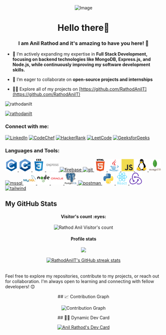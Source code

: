 <div align="center">
  <img src="https://camo.githubusercontent.com/905b96edece53a982ed9dd6870ce61ad6ee85d6598755f88a859e0322a70842f/68747470733a2f2f6d656469612e74656e6f722e636f6d2f726550446644574f33586f41414141642f6861636b696e672e676966" width="300" alt="Image" />
</div>
<h1 align="center">Hello there👋</h1>
<h3 align="center">  I am Anil Rathod and it's amazing to have you here! 🚀</h3>

- 🌱 I’m actively expanding my expertise in **Full Stack Development, focusing on backend technologies like MongoDB, Express.js, and Node.js, while continuously improving my software development skills.**

- 👯 I’m eager to collaborate on **open-source projects and internships**

- 👨‍💻 Explore all of my projects on [https://github.com/RathodAnilT](https://github.com/RathodAnilT)

<p align="left"> <img src="https://komarev.com/ghpvc/?username=rathodanilt&label=Profile%20views&color=0e75b6&style=flat" alt="rathodanilt" /> </p>

<p align="left"> <a href="https://github.com/ryo-ma/github-profile-trophy"><img src="https://github-profile-trophy.vercel.app/?username=rathodanilt" alt="rathodanilt" /></a> </p>


<h3 align="left">Connect with me:</h3>
<p align="left">
<a href="https://www.linkedin.com/in/anil-rathod-1a088819b/" target="_blank"><img align="center" src="https://raw.githubusercontent.com/rahuldkjain/github-profile-readme-generator/master/src/images/icons/Social/linked-in-alt.svg" alt="LinkedIn" height="30" width="40" /></a>
<a href="https://www.codechef.com/users/anilrathod1501" target="_blank"><img align="center" src="https://cdn.jsdelivr.net/npm/simple-icons@3.1.0/icons/codechef.svg" alt="CodeChef" height="30" width="40" /></a>
<a href="https://www.hackerrank.com/profile/anilrathod1501" target="_blank"><img align="center" src="https://raw.githubusercontent.com/rahuldkjain/github-profile-readme-generator/master/src/images/icons/Social/hackerrank.svg" alt="HackerRank" height="30" width="40" /></a>
<a href="https://leetcode.com/u/anil_rathod/" target="_blank"><img align="center" src="https://raw.githubusercontent.com/rahuldkjain/github-profile-readme-generator/master/src/images/icons/Social/leet-code.svg" alt="LeetCode" height="30" width="40" /></a>
<a href="https://www.geeksforgeeks.org/user/anilrathl9tb/" target="_blank"><img align="center" src="https://raw.githubusercontent.com/rahuldkjain/github-profile-readme-generator/master/src/images/icons/Social/geeks-for-geeks.svg" alt="GeeksforGeeks" height="30" width="40" /></a>
</p>



<h3 align="left">Languages and Tools:</h3>
<p align="left"> <a href="https://www.cprogramming.com/" target="_blank" rel="noreferrer"> <img src="https://raw.githubusercontent.com/devicons/devicon/master/icons/c/c-original.svg" alt="c" width="40" height="40"/> </a> <a href="https://www.w3schools.com/cpp/" target="_blank" rel="noreferrer"> <img src="https://raw.githubusercontent.com/devicons/devicon/master/icons/cplusplus/cplusplus-original.svg" alt="cplusplus" width="40" height="40"/> </a> <a href="https://www.w3schools.com/css/" target="_blank" rel="noreferrer"> <img src="https://raw.githubusercontent.com/devicons/devicon/master/icons/css3/css3-original-wordmark.svg" alt="css3" width="40" height="40"/> </a> <a href="https://expressjs.com" target="_blank" rel="noreferrer"> <img src="https://raw.githubusercontent.com/devicons/devicon/master/icons/express/express-original-wordmark.svg" alt="express" width="40" height="40"/> </a> <a href="https://firebase.google.com/" target="_blank" rel="noreferrer"> <img src="https://www.vectorlogo.zone/logos/firebase/firebase-icon.svg" alt="firebase" width="40" height="40"/> </a> <a href="https://git-scm.com/" target="_blank" rel="noreferrer"> <img src="https://www.vectorlogo.zone/logos/git-scm/git-scm-icon.svg" alt="git" width="40" height="40"/> </a> <a href="https://www.w3.org/html/" target="_blank" rel="noreferrer"> <img src="https://raw.githubusercontent.com/devicons/devicon/master/icons/html5/html5-original-wordmark.svg" alt="html5" width="40" height="40"/> </a> <a href="https://www.java.com" target="_blank" rel="noreferrer"> <img src="https://raw.githubusercontent.com/devicons/devicon/master/icons/java/java-original.svg" alt="java" width="40" height="40"/> </a> <a href="https://developer.mozilla.org/en-US/docs/Web/JavaScript" target="_blank" rel="noreferrer"> <img src="https://raw.githubusercontent.com/devicons/devicon/master/icons/javascript/javascript-original.svg" alt="javascript" width="40" height="40"/> </a> <a href="https://www.linux.org/" target="_blank" rel="noreferrer"> <img src="https://raw.githubusercontent.com/devicons/devicon/master/icons/linux/linux-original.svg" alt="linux" width="40" height="40"/> </a> <a href="https://www.mongodb.com/" target="_blank" rel="noreferrer"> <img src="https://raw.githubusercontent.com/devicons/devicon/master/icons/mongodb/mongodb-original-wordmark.svg" alt="mongodb" width="40" height="40"/> </a> <a href="https://www.microsoft.com/en-us/sql-server" target="_blank" rel="noreferrer"> <img src="https://www.svgrepo.com/show/303229/microsoft-sql-server-logo.svg" alt="mssql" width="40" height="40"/> </a> <a href="https://www.mysql.com/" target="_blank" rel="noreferrer"> <img src="https://raw.githubusercontent.com/devicons/devicon/master/icons/mysql/mysql-original-wordmark.svg" alt="mysql" width="40" height="40"/> </a> <a href="https://nodejs.org" target="_blank" rel="noreferrer"> <img src="https://raw.githubusercontent.com/devicons/devicon/master/icons/nodejs/nodejs-original-wordmark.svg" alt="nodejs" width="40" height="40"/> </a> <a href="https://www.oracle.com/" target="_blank" rel="noreferrer"> <img src="https://raw.githubusercontent.com/devicons/devicon/master/icons/oracle/oracle-original.svg" alt="oracle" width="40" height="40"/> </a> <a href="https://www.postgresql.org" target="_blank" rel="noreferrer"> <img src="https://raw.githubusercontent.com/devicons/devicon/master/icons/postgresql/postgresql-original-wordmark.svg" alt="postgresql" width="40" height="40"/> </a> <a href="https://postman.com" target="_blank" rel="noreferrer"> <img src="https://www.vectorlogo.zone/logos/getpostman/getpostman-icon.svg" alt="postman" width="40" height="40"/> </a> <a href="https://www.python.org" target="_blank" rel="noreferrer"> <img src="https://raw.githubusercontent.com/devicons/devicon/master/icons/python/python-original.svg" alt="python" width="40" height="40"/> </a> <a href="https://reactjs.org/" target="_blank" rel="noreferrer"> <img src="https://raw.githubusercontent.com/devicons/devicon/master/icons/react/react-original-wordmark.svg" alt="react" width="40" height="40"/> </a> <a href="https://redux.js.org" target="_blank" rel="noreferrer"> <img src="https://raw.githubusercontent.com/devicons/devicon/master/icons/redux/redux-original.svg" alt="redux" width="40" height="40"/> </a> <a href="https://tailwindcss.com/" target="_blank" rel="noreferrer"> <img src="https://www.vectorlogo.zone/logos/tailwindcss/tailwindcss-icon.svg" alt="tailwind" width="40" height="40"/> </a> </p>

## My GitHub Stats

<div align="center">
  <h4>Visitor's count :eyes:</h4>
  <p><img src="https://profile-counter.glitch.me/{RathodAnilT}/count.svg" alt="Rathod Anil Visitor's count" /></p>
</div>

<div align="center">
  <h4>Profile stats</h4>
  <p><img src="https://github-readme-stats.vercel.app/api?username=RathodAnilT&count_private=true&show_icons=true&theme=gotham" /></p>
</div>

<div align="center">
  <a href="http://www.github.com/RathodAnilT">
    <img src="https://github-readme-streak-stats.herokuapp.com/?user=RathodAnilT&stroke=14b8a6&background=1c1917&ring=0891b2&fire=0891b2&currStreakNum=14b8a6&currStreakLabel=0891b2&sideNums=14b8a6&sideLabels=14b8a6&dates=14b8a6&hide_border=true" alt="RathodAnilT's GitHub streak stats" />
  </a>
</div>

<br/>
<br/>
Feel free to explore my repositories, contribute to my projects, or reach out for collaboration. I'm always open to learning and connecting with fellow developers! 😊

<p align="center">
  ## 📈 Contribution Graph
</p>

<p align="center">
  <img src="https://github-readme-activity-graph.cyclic.app/graph?username=RathodAnilT&theme=react-dark" alt="Contribution Graph">
</p>

<p align="center">
  ## 🧑‍💻 Dynamic Dev Card
</p>

<p align="center">
  <a href="https://app.daily.dev/RathodAnilT">
    <img src="https://api.daily.dev/devcards/0f0f0f0f0f0f0f0f0f.png?r=xzx" width="400" alt="Anil Rathod's Dev Card"/>
  </a>
</p>




